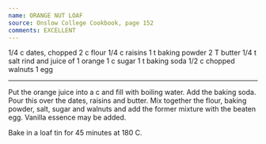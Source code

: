 ```yaml
---
name: ORANGE NUT LOAF
source: Onslow College Cookbook, page 152
comments: EXCELLENT
---
```


1/4 c dates, chopped
2 c flour
1/4 c raisins
1 t baking powder
2 T butter
1/4 t salt
rind and juice of 1 orange
1 c sugar
1 t baking soda
1/2 c chopped walnuts
1 egg

---

Put the orange juice into a c and fill with boiling water.  Add the baking soda.  Pour this over the dates, raisins and butter. Mix together the flour, baking powder, salt, sugar and walnuts and add the former mixture with the beaten egg.  Vanilla essence may be added. 

Bake in a loaf tin for 45 minutes at 180 C.

